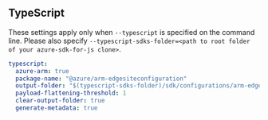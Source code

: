 ## TypeScript

These settings apply only when `--typescript` is specified on the command line.
Please also specify `--typescript-sdks-folder=<path to root folder of your azure-sdk-for-js clone>`.

``` yaml $(typescript)
typescript:
  azure-arm: true
  package-name: "@azure/arm-edgesiteconfiguration"
  output-folder: "$(typescript-sdks-folder)/sdk/configurations/arm-edgesiteconfiguration"
  payload-flattening-threshold: 1
  clear-output-folder: true
  generate-metadata: true
```
